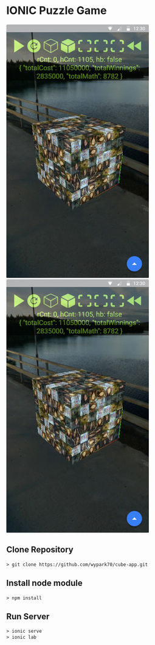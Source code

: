# IONIC Puzzle Game

![image01](./src/assets/imgs/screenShot01.png)
![image01](./src/assets/imgs/screenShot01.png)

## Clone Repository
    > git clone https://github.com/wypark70/cube-app.git

## Install node module
    > npm install

## Run Server
    > ionic serve
    > ionic lab
